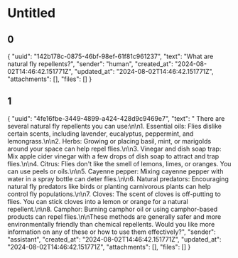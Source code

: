 # Untitled

## 0

{
  "uuid": "142b178c-0875-46bf-98ef-61f81c961237",
  "text": "What are natural fly repellents?",
  "sender": "human",
  "created_at": "2024-08-02T14:46:42.151771Z",
  "updated_at": "2024-08-02T14:46:42.151771Z",
  "attachments": [],
  "files": []
}

## 1

{
  "uuid": "4fe16fbe-3449-4899-a424-428d9c9469e7",
  "text": " There are several natural fly repellents you can use:\n\n1. Essential oils: Flies dislike certain scents, including lavender, eucalyptus, peppermint, and lemongrass.\n\n2. Herbs: Growing or placing basil, mint, or marigolds around your space can help repel flies.\n\n3. Vinegar and dish soap trap: Mix apple cider vinegar with a few drops of dish soap to attract and trap flies.\n\n4. Citrus: Flies don't like the smell of lemons, limes, or oranges. You can use peels or oils.\n\n5. Cayenne pepper: Mixing cayenne pepper with water in a spray bottle can deter flies.\n\n6. Natural predators: Encouraging natural fly predators like birds or planting carnivorous plants can help control fly populations.\n\n7. Cloves: The scent of cloves is off-putting to flies. You can stick cloves into a lemon or orange for a natural repellent.\n\n8. Camphor: Burning camphor oil or using camphor-based products can repel flies.\n\nThese methods are generally safer and more environmentally friendly than chemical repellents. Would you like more information on any of these or how to use them effectively?",
  "sender": "assistant",
  "created_at": "2024-08-02T14:46:42.151771Z",
  "updated_at": "2024-08-02T14:46:42.151771Z",
  "attachments": [],
  "files": []
}
